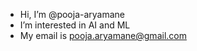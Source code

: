 - Hi, I’m @pooja-aryamane
- I’m interested in AI and ML 
- My email is pooja.aryamane@gmail.com

<!---
pooja-aryamane/pooja-aryamane is a ✨ special ✨ repository because its `README.md` (this file) appears on your GitHub profile.
You can click the Preview link to take a look at your changes.
--->
